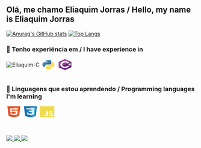 ## Olá, me chamo Eliaquim Jorras / Hello, my name is Eliaquim Jorras

[![Anurag's GitHub stats](https://github-readme-stats.vercel.app/api?username=EliaquimJorras&show_icons=true&theme=cobalt&locale=pt-br)](https://github.com/anuraghazra/github-readme-stats)
[![Top Langs](https://github-readme-stats.vercel.app/api/top-langs/?username=EliaquimJorras&show_icons=true&theme=cobalt&layout=compact&locale=pt-br)](https://github.com/anuraghazra/github-readme-stats)

### 🌳 Tenho experiência em / I have experience in

<div style="display: inline_block">
  <img align="center" alt="Eliaquim-C" height="30" width="40" src="https://cdn.jsdelivr.net/gh/devicons/devicon/icons/c/c-original.svg">
  <img align="center" alt="Eliaquim-Python" height="30" width="40" src="https://raw.githubusercontent.com/devicons/devicon/master/icons/python/python-original.svg"> 
  <img align="center" alt="Eliaquim-Csharp" height="30" width="40" src="https://raw.githubusercontent.com/devicons/devicon/master/icons/csharp/csharp-original.svg">
</div><br>

### 🌱 Linguagens que estou aprendendo / Programming languages I'm learning

<div style="display: inline_block">
  <img align="center" alt="Eliaquim-HTML" height="30" width="40" src="https://raw.githubusercontent.com/devicons/devicon/master/icons/html5/html5-original.svg">
  <img align="center" alt="Eliaquim-CSS" height="30" width="40" src="https://raw.githubusercontent.com/devicons/devicon/master/icons/css3/css3-original.svg">  
  <img align="center" alt="Eliaquim-Js" height="30" width="40" src="https://raw.githubusercontent.com/devicons/devicon/master/icons/javascript/javascript-plain.svg">
  
  <!-- 
  <img align="center" alt="Eliaquim-Ts" height="30" width="40" src="https://raw.githubusercontent.com/devicons/devicon/master/icons/typescript/typescript-plain.svg">
  <img align="center" alt="Eliaquim-React" height="30" width="40" src="https://raw.githubusercontent.com/devicons/devicon/master/icons/react/react-original.svg">
  -->
</div><br>

##

<div>
  <a href="https://www.linkedin.com/in/eliaquim-jorras" target="_blank">
    <img src="https://img.shields.io/badge/-LinkedIn-%230077B5?style=for-the-badge&logo=linkedin&logoColor=white" target="_blank">
  </a> 
  <a href="mailto:eliaquimjorras@gmail.com"  target="_blank">
    <img src="https://img.shields.io/badge/-Gmail-%23333?style=for-the-badge&logo=gmail&logoColor=white" target="_blank">
  </a>
  <a href="https://www.instagram.com/ej_laquim" target="_blank">
    <img src="https://img.shields.io/badge/-Instagram-%23E4405F?style=for-the-badge&logo=instagram&logoColor=white" target="_blank">
  </a>
</div>
